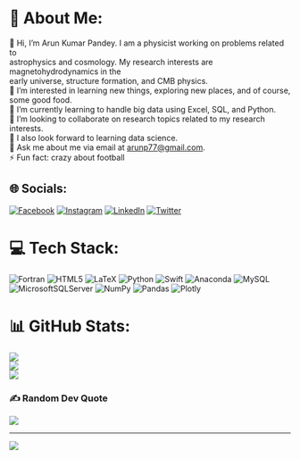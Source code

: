 # 💫 About Me:
👋 Hi, I’m Arun Kumar Pandey. I am a physicist working on problems related to <br>astrophysics and cosmology. My research interests are magnetohydrodynamics in the <br>early universe, structure formation, and CMB physics.<br>👀 I’m interested in learning new things, exploring new places, and of course, some good food.<br>🌱 I’m currently learning to handle big data using Excel, SQL, and Python.<br>👯 I’m looking to collaborate on research topics related to my research interests. <br>🤝 I also look forward to learning data science.<br>💬 Ask me about me via email at arunp77@gmail.com.<br>⚡ Fun fact: crazy about football


## 🌐 Socials:
[![Facebook](https://img.shields.io/badge/Facebook-%231877F2.svg?logo=Facebook&logoColor=white)](https://facebook.com/arunp77) [![Instagram](https://img.shields.io/badge/Instagram-%23E4405F.svg?logo=Instagram&logoColor=white)](https://instagram.com/arunp77) [![LinkedIn](https://img.shields.io/badge/LinkedIn-%230077B5.svg?logo=linkedin&logoColor=white)](https://linkedin.com/in/dr-arun-kumar-pandey-5186a336) [![Twitter](https://img.shields.io/badge/Twitter-%231DA1F2.svg?logo=Twitter&logoColor=white)](https://twitter.com/arunp77_) 

# 💻 Tech Stack:
![Fortran](https://img.shields.io/badge/Fortran-%23734F96.svg?style=flat&logo=fortran&logoColor=white) ![HTML5](https://img.shields.io/badge/html5-%23E34F26.svg?style=flat&logo=html5&logoColor=white) ![LaTeX](https://img.shields.io/badge/latex-%23008080.svg?style=flat&logo=latex&logoColor=white) ![Python](https://img.shields.io/badge/python-3670A0?style=flat&logo=python&logoColor=ffdd54) ![Swift](https://img.shields.io/badge/swift-F54A2A?style=flat&logo=swift&logoColor=white) ![Anaconda](https://img.shields.io/badge/Anaconda-%2344A833.svg?style=flat&logo=anaconda&logoColor=white) ![MySQL](https://img.shields.io/badge/mysql-%2300f.svg?style=flat&logo=mysql&logoColor=white) ![MicrosoftSQLServer](https://img.shields.io/badge/Microsoft%20SQL%20Sever-CC2927?style=flat&logo=microsoft%20sql%20server&logoColor=white) ![NumPy](https://img.shields.io/badge/numpy-%23013243.svg?style=flat&logo=numpy&logoColor=white) ![Pandas](https://img.shields.io/badge/pandas-%23150458.svg?style=flat&logo=pandas&logoColor=white) ![Plotly](https://img.shields.io/badge/Plotly-%233F4F75.svg?style=flat&logo=plotly&logoColor=white)
# 📊 GitHub Stats:
![](https://github-readme-stats.vercel.app/api?username=arunsinp&theme=blue-green&hide_border=false&include_all_commits=true&count_private=true)<br/>
![](https://github-readme-streak-stats.herokuapp.com/?user=arunsinp&theme=blue-green&hide_border=false)<br/>
![](https://github-readme-stats.vercel.app/api/top-langs/?username=arunsinp&theme=blue-green&hide_border=false&include_all_commits=true&count_private=true&layout=compact)

<!--- ## 🏆 GitHub Trophies--->
<!---![](https://github-profile-trophy.vercel.app/?username=arunsinp&theme=discord&no-frame=false&no-bg=true&margin-w=4) --->

### ✍️ Random Dev Quote
![](https://quotes-github-readme.vercel.app/api?type=vetical&theme=radical)

---
[![](https://visitcount.itsvg.in/api?id=arunsinp&icon=0&color=3)](https://visitcount.itsvg.in)

<!-- Proudly created with GPRM ( https://gprm.itsvg.in ) -->
